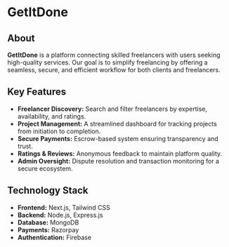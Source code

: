 # GetItDone

## About  
**GetItDone** is a platform connecting skilled freelancers with users seeking high-quality services. Our goal is to simplify freelancing by offering a seamless, secure, and efficient workflow for both clients and freelancers.

## Key Features  
- **Freelancer Discovery:** Search and filter freelancers by expertise, availability, and ratings.  
- **Project Management:** A streamlined dashboard for tracking projects from initiation to completion.  
- **Secure Payments:** Escrow-based system ensuring transparency and trust.  
- **Ratings & Reviews:** Anonymous feedback to maintain platform quality.  
- **Admin Oversight:** Dispute resolution and transaction monitoring for a secure ecosystem.  

## Technology Stack  
- **Frontend:** Next.js, Tailwind CSS  
- **Backend:** Node.js, Express.js  
- **Database:** MongoDB  
- **Payments:** Razorpay  
- **Authentication:** Firebase
